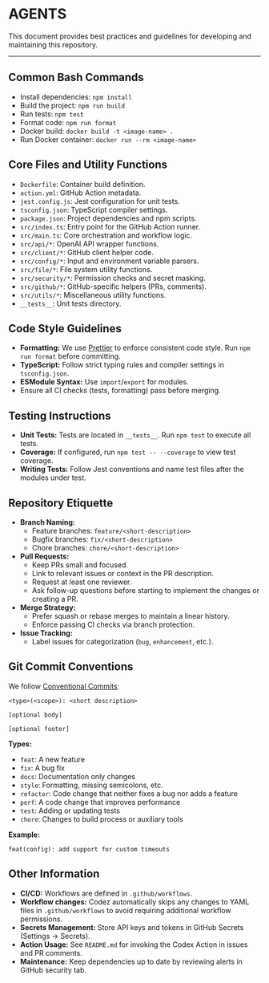 # AGENTS

This document provides best practices and guidelines for developing
and maintaining this repository.

---

## Common Bash Commands

- Install dependencies: `npm install`
- Build the project: `npm run build`
- Run tests: `npm test`
- Format code: `npm run format`
- Docker build: `docker build -t <image-name> .`
- Run Docker container: `docker run --rm <image-name>`

## Core Files and Utility Functions

- `Dockerfile`: Container build definition.
- `action.yml`: GitHub Action metadata.
- `jest.config.js`: Jest configuration for unit tests.
- `tsconfig.json`: TypeScript compiler settings.
- `package.json`: Project dependencies and npm scripts.
- `src/index.ts`: Entry point for the GitHub Action runner.
- `src/main.ts`: Core orchestration and workflow logic.
- `src/api/*`: OpenAI API wrapper functions.
- `src/client/*`: GitHub client helper code.
- `src/config/*`: Input and environment variable parsers.
- `src/file/*`: File system utility functions.
- `src/security/*`: Permission checks and secret masking.
- `src/github/*`: GitHub-specific helpers (PRs, comments).
- `src/utils/*`: Miscellaneous utility functions.
- `__tests__`: Unit tests directory.

## Code Style Guidelines

- **Formatting:** We use [Prettier](https://prettier.io/) to enforce
  consistent code style. Run `npm run format` before committing.
- **TypeScript:** Follow strict typing rules and compiler settings in
  `tsconfig.json`.
- **ESModule Syntax:** Use `import`/`export` for modules.
- Ensure all CI checks (tests, formatting) pass before merging.

## Testing Instructions

- **Unit Tests:** Tests are located in `__tests__`. Run `npm test` to
  execute all tests.
- **Coverage:** If configured, run `npm test -- --coverage` to view
  test coverage.
- **Writing Tests:** Follow Jest conventions and name test files after
  the modules under test.

## Repository Etiquette

- **Branch Naming:**
  - Feature branches: `feature/<short-description>`
  - Bugfix branches: `fix/<short-description>`
  - Chore branches: `chore/<short-description>`
- **Pull Requests:**
  - Keep PRs small and focused.
  - Link to relevant issues or context in the PR description.
  - Request at least one reviewer.
  - Ask follow-up questions before starting to implement the changes or creating a PR.
- **Merge Strategy:**
  - Prefer squash or rebase merges to maintain a linear history.
  - Enforce passing CI checks via branch protection.
- **Issue Tracking:**
  - Label issues for categorization (`bug`, `enhancement`, etc.).

## Git Commit Conventions

We follow [Conventional Commits](https://www.conventionalcommits.org/):

```
<type>(<scope>): <short description>

[optional body]

[optional footer]
```

**Types:**

- `feat`: A new feature
- `fix`: A bug fix
- `docs`: Documentation only changes
- `style`: Formatting, missing semicolons, etc.
- `refactor`: Code change that neither fixes a bug nor adds a feature
- `perf`: A code change that improves performance
- `test`: Adding or updating tests
- `chore`: Changes to build process or auxiliary tools

**Example:**

```
feat(config): add support for custom timeouts
```

## Other Information

- **CI/CD:** Workflows are defined in `.github/workflows`.
- **Workflow changes:** Codez automatically skips any changes to YAML files in `.github/workflows` to avoid requiring additional workflow permissions.
- **Secrets Management:** Store API keys and tokens in GitHub Secrets
  (Settings → Secrets).
- **Action Usage:** See `README.md` for invoking the Codex Action in
  issues and PR comments.
- **Maintenance:** Keep dependencies up to date by reviewing alerts in
  GitHub security tab.
